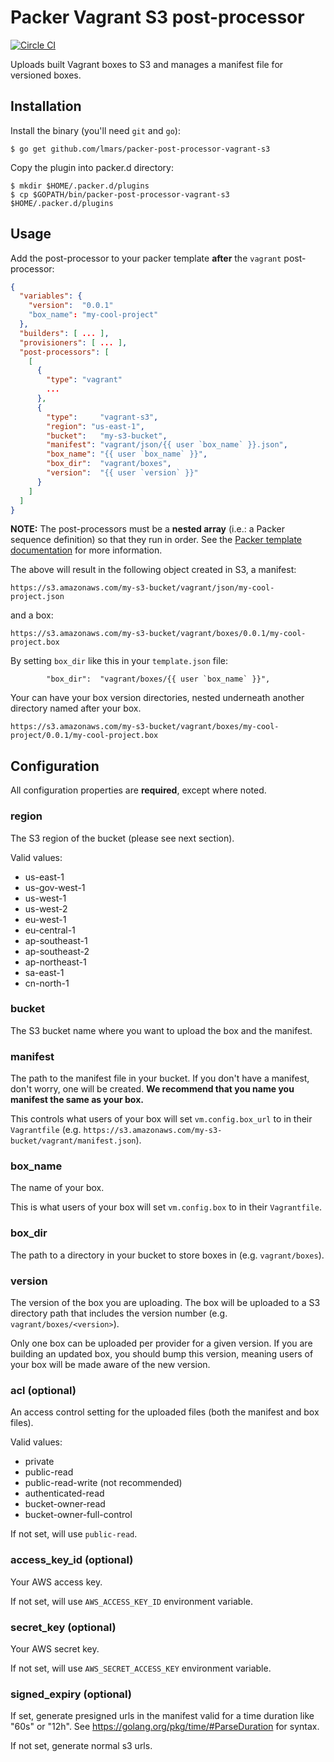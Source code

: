 Packer Vagrant S3 post-processor
================================

[![Circle CI](https://circleci.com/gh/unifio/packer-post-processor-vagrant-s3.svg?style=svg)](https://circleci.com/gh/unifio/packer-post-processor-vagrant-s3)

Uploads built Vagrant boxes to S3 and manages a manifest file for versioned boxes.

Installation
------------
Install the binary (you'll need ```git``` and ```go```):

```
$ go get github.com/lmars/packer-post-processor-vagrant-s3
```
Copy the plugin into packer.d directory:

```
$ mkdir $HOME/.packer.d/plugins
$ cp $GOPATH/bin/packer-post-processor-vagrant-s3 $HOME/.packer.d/plugins

```
Usage
-----

Add the post-processor to your packer template **after** the `vagrant` post-processor:

```json
{
  "variables": {
    "version":  "0.0.1"
    "box_name": "my-cool-project"
  },
  "builders": [ ... ],
  "provisioners": [ ... ],
  "post-processors": [
    [
      {
        "type": "vagrant"
        ...
      },
      {
        "type":     "vagrant-s3",
        "region": "us-east-1",
        "bucket":   "my-s3-bucket",
        "manifest": "vagrant/json/{{ user `box_name` }}.json",
        "box_name": "{{ user `box_name` }}",
        "box_dir":  "vagrant/boxes",
        "version":  "{{ user `version` }}"
      }
    ]
  ]
}
```
**NOTE:** The post-processors must be a **nested array** (i.e.: a Packer sequence definition) so that they run in order. See the [Packer template documentation](http://www.packer.io/docs/templates/post-processors.html) for more information.

The above will result in the following object created in S3, a manifest:

```
https://s3.amazonaws.com/my-s3-bucket/vagrant/json/my-cool-project.json
```

and a box:

```
https://s3.amazonaws.com/my-s3-bucket/vagrant/boxes/0.0.1/my-cool-project.box

```

By setting `box_dir` like this in your `template.json` file:

```
        "box_dir":  "vagrant/boxes/{{ user `box_name` }}",
```

Your can have your box version directories, nested underneath another directory named after your box.

```
https://s3.amazonaws.com/my-s3-bucket/vagrant/boxes/my-cool-project/0.0.1/my-cool-project.box

```

Configuration
-------------

All configuration properties are **required**, except where noted.
### region

The S3 region of the bucket (please see next section).

Valid values:

* us-east-1
* us-gov-west-1
* us-west-1
* us-west-2
* eu-west-1
* eu-central-1
* ap-southeast-1
* ap-southeast-2
* ap-northeast-1
* sa-east-1
* cn-north-1

### bucket

The S3 bucket name where you want to upload the box and the manifest.

### manifest

The path to the manifest file in your bucket. If you don't have a manifest, don't worry, one will be created.  **We recommend that you name you manifest the same as your box.**

This controls what users of your box will set `vm.config.box_url` to in their `Vagrantfile` (e.g. `https://s3.amazonaws.com/my-s3-bucket/vagrant/manifest.json`).

### box_name

The name of your box.

This is what users of your box will set `vm.config.box` to in their `Vagrantfile`.

### box_dir

The path to a directory in your bucket to store boxes in (e.g. `vagrant/boxes`).

### version

The version of the box you are uploading. The box will be uploaded to a S3 directory path that includes the version number (e.g. `vagrant/boxes/<version>`).

Only one box can be uploaded per provider for a given version. If you are building an updated box, you should bump this version, meaning users of your box will be made aware of the new version.

### acl (optional)

An access control setting for the uploaded files (both the manifest and box files).

Valid values:

* private
* public-read
* public-read-write (not recommended)
* authenticated-read
* bucket-owner-read
* bucket-owner-full-control

If not set, will use `public-read`.

### access_key_id (optional)

Your AWS access key.

If not set, will use `AWS_ACCESS_KEY_ID` environment variable.

### secret_key (optional)

Your AWS secret key.

If not set, will use `AWS_SECRET_ACCESS_KEY` environment variable.

### signed_expiry (optional)

If set, generate presigned urls in the manifest valid for a time duration like "60s" or "12h".
See https://golang.org/pkg/time/#ParseDuration for syntax.

If not set, generate normal s3 urls.
